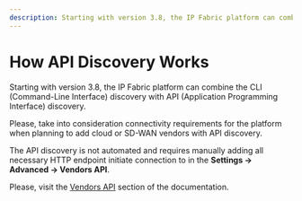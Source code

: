 ```yaml
---
description: Starting with version 3.8, the IP Fabric platform can combine the CLI (Command-Line Interface) discovery with API (Application Programming Interface)...
---
```


# How API Discovery Works

Starting with version 3.8, the IP Fabric platform can combine the CLI (Command-Line Interface) discovery with API (Application Programming Interface) discovery.

Please, take into consideration connectivity requirements for the platform when planning to add cloud or SD-WAN vendors with API discovery.

The API discovery is not automated and requires manually adding all necessary HTTP endpoint initiate connection to in the **Settings → Advanced → Vendors API**.

Please, visit the [Vendors API](../../../IP_Fabric_Settings/advanced/Vendors_API/index.md) section of the documentation.
